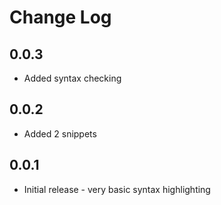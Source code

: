 # Change Log

## 0.0.3

- Added syntax checking

## 0.0.2

- Added 2 snippets

## 0.0.1

- Initial release - very basic syntax highlighting
